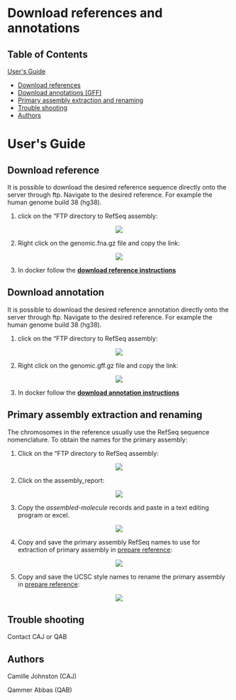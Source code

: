 # Download references and annotations
## Table of Contents
[User's Guide](#uguide)
- [Download references](#download_ref)
- [Download annotations (GFF)](#download_gff)
- [Primary assembly extraction and renaming](#prim_)
- [Trouble shooting](#help_)
- [Authors](#authors_)
# <a name="uguide"></a> User's Guide
## <a name="download_ref"></a> Download reference
It is possible to download the desired reference sequence directly onto the server through ftp. Navigate to the desired reference.
For example the human genome build 38 (hg38).
1. click on the “FTP directory to RefSeq assembly:

<p align="center">
<img src="https://user-images.githubusercontent.com/60882704/141118095-3c53cfcc-fec9-41d5-b9b2-1aedd4e523c0.png">
</p>


2. Right click on the genomic.fna.gz file and copy the link:

<p align="center">
<img src="https://user-images.githubusercontent.com/60882704/141118154-39fd1eb5-20d2-4a22-aeb1-479f2d485e1b.png">
</p>



3. In docker follow the [**download reference instructions**](https://github.com/Samplix-ApS/Bioinformatics_tools#download_ref)

## <a name="download_gff"></a> Download annotation
It is possible to download the desired reference annotation directly onto the server through ftp. Navigate to the desired reference.
For example the human genome build 38 (hg38).
1. click on the “FTP directory to RefSeq assembly:

<p align="center">
<img src="https://user-images.githubusercontent.com/60882704/141118095-3c53cfcc-fec9-41d5-b9b2-1aedd4e523c0.png">
</p>


2. Right click on the genomic.gff.gz file and copy the link:

<p align="center">
<img src="https://user-images.githubusercontent.com/60882704/141123419-8aad4251-6c78-409b-b066-984c509248ff.png">
</p>




3. In docker follow the [**download annotation instructions**](https://github.com/Samplix-ApS/Bioinformatics_tools#download_annot)

## <a name="prim_"></a> Primary assembly extraction and renaming
The chromosomes in the reference usually use the RefSeq sequence nomenclature. To obtain the names for the primary assembly:
1. Click on the “FTP directory to RefSeq assembly:

<p align="center">
<img src="https://user-images.githubusercontent.com/60882704/141118095-3c53cfcc-fec9-41d5-b9b2-1aedd4e523c0.png">
</p>


2. Click on the assembly_report:
<p align="center">
<img src="https://user-images.githubusercontent.com/60882704/141118793-246eef0a-3c84-471e-8cb1-73a399e8363b.png">
</p>


3. Copy the _assembled-molecule_ records and paste in a text editing program or excel.

<p align="center">
<img src="https://user-images.githubusercontent.com/60882704/141120784-dbf21cdd-f344-4ab9-a91f-b5d18dfb1385.png">
</p>

4. Copy and save the primary assembly RefSeq names to use for extraction of primary assembly in [prepare reference](https://github.com/Samplix-ApS/Bioinformatics_tools#prep_ref):

<p align="center">
<img src="https://user-images.githubusercontent.com/60882704/141122522-d69a9c89-6017-4ee4-ad59-9a36c8c27167.png">
</p>


5. Copy and save the UCSC style names to rename the primary assembly in [prepare reference](https://github.com/Samplix-ApS/Bioinformatics_tools#prep_ref):

<p align="center">
<img src="https://user-images.githubusercontent.com/60882704/141122611-af97ad21-8905-4233-bd22-97b0f56965ed.png">
</p>


## <a name="help_"></a> Trouble shooting
Contact CAJ or QAB


## <a name="authors_"></a> Authors
Camille Johnston (CAJ)

Qammer Abbas (QAB)
